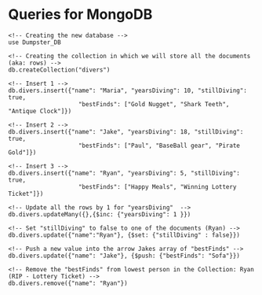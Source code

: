 # Queries for MongoDB

    <!-- Creating the new database -->
    use Dumpster_DB
    
    <!-- Creating the collection in which we will store all the documents (aka: rows) -->
    db.createCollection("divers")

    <!-- Insert 1 -->
    db.divers.insert({"name": "Maria", "yearsDiving": 10, "stillDiving": true,
                        "bestFinds": ["Gold Nugget", "Shark Teeth", "Antique Clock"]})
    
    <!-- Insert 2 -->
    db.divers.insert({"name": "Jake", "yearsDiving": 18, "stillDiving": true,
                        "bestFinds": ["Paul", "BaseBall gear", "Pirate Gold"]})

    <!-- Insert 3 -->
    db.divers.insert({"name": "Ryan", "yearsDiving": 5, "stillDiving": true,
                        "bestFinds": ["Happy Meals", "Winning Lottery Ticket"]})

    <!-- Update all the rows by 1 for "yearsDiving"  -->
    db.divers.updateMany({},{$inc: {"yearsDiving": 1 }})

    <!-- Set "stillDiving" to false to one of the documents (Ryan) -->
    db.divers.update({"name":"Ryan"}, {$set: {"stillDiving" : false}})

    <!-- Push a new value into the arrow Jakes array of "bestFinds" -->
    db.divers.update({"name": "Jake"}, {$push: {"bestFinds": "Sofa"}})

    <!-- Remove the "bestFinds" from lowest person in the Collection: Ryan (RIP - Lottery Ticket) -->
    db.divers.remove({"name": "Ryan"})
 